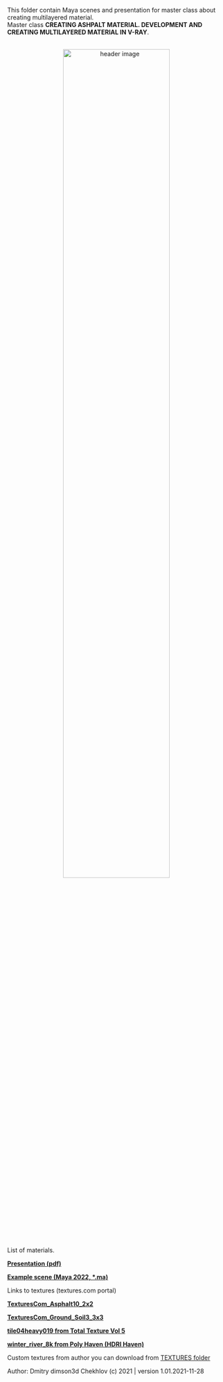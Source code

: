 This folder contain Maya scenes and presentation for master class about creating multilayered material.
<br>
Master class **CREATING ASHPALT MATERIAL. DEVELOPMENT AND CREATING MULTILAYERED MATERIAL IN V-RAY**.
<br/>
<br>
<p align="center">
    <img src="https://raw.githubusercontent.com/dimson3d/D3D_LOOKDEV_COURSE/main/VRAY/MC_ASPHALT_MTL_CRATION/ASPHALT_MTL_HEADER_RENDER_V101.png" width="70%" title="header image"/>
</p>
<br/>
List of materials.

**[Presentation (pdf)](https://github.com/dimson3d/D3D_LOOKDEV_COURSE/blob/main/VRAY/MC_ASPHALT_MTL_CRATION/ASPHALT_MATERIAL_CREATION_VRAY5_PRESENTATION_comp.pdf)**

**[Example scene (Maya 2022, *.ma)](https://github.com/dimson3d/D3D_LOOKDEV_COURSE/blob/main/VRAY/MC_ASPHALT_MTL_CRATION/MC_ASPHALT_MATERIAL_SCENE_V101.ma)**

Links to textures (textures.com portal)

**[TexturesCom_Asphalt10_2x2](https://textures.com/download/3DScans0604/138015)**

**[TexturesCom_Ground_Soil3_3x3](https://textures.com/download/3DScans0613/138055)**

**[tile04heavy019 from Total Texture Vol 5](https://3dtotal.com/)**

**[winter_river_8k from Poly Haven (HDRI Haven)](https://polyhaven.com/)**

Custom textures from author you can download from [TEXTURES folder](https://github.com/dimson3d/D3D_LOOKDEV_COURSE/blob/main/VRAY/MC_ASPHALT_MTL_CRATION/TEXTURES)

Author: Dmitry dimson3d Chekhlov (c) 2021 | version 1.01.2021-11-28
